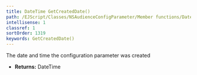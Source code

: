 ```yaml
---
title: DateTime GetCreatedDate()
path: /EJScript/Classes/NSAudienceConfigParameter/Member functions/DateTime GetCreatedDate()
intellisense: 1
classref: 1
sortOrder: 1319
keywords: GetCreatedDate()
---
```



The date and time the configuration parameter was created



* **Returns:** DateTime


